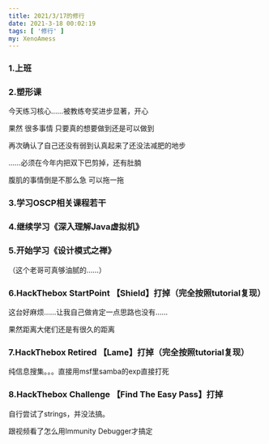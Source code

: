 ```yaml
---
title: 2021/3/17的修行
date: 2021-3-18 00:02:19
tags: [ '修行' ]
my: XenoAmess
---
```


### 1.上班

### 2.塑形课

今天练习核心……被教练夸奖进步显著，开心

果然 很多事情 只要真的想要做到还是可以做到

再次确认了自己还没有弱到认真起来了还没法减肥的地步

……必须在今年内把双下巴剪掉，还有肚腩

腹肌的事情倒是不那么急 可以拖一拖

### 3.学习OSCP相关课程若干

### 4.继续学习《深入理解Java虚拟机》

### 5.开始学习《设计模式之禅》

（这个老哥可真够油腻的……）

### 6.HackThebox StartPoint 【Shield】打掉（完全按照tutorial复现）

这台好麻烦……让我自己做肯定一点思路也没有……

果然距离大佬们还是有很久的距离

### 7.HackThebox Retired 【Lame】打掉（完全按照tutorial复现）

纯信息搜集。。。直接用msf里samba的exp直接打死

### 8.HackThebox Challenge 【Find The Easy Pass】打掉

自行尝试了strings，并没法搞。

跟视频看了怎么用Immunity Debugger才搞定